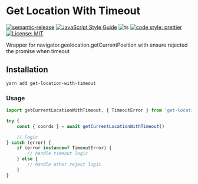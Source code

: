 # Get Location With Timeout

[![semantic-release](https://img.shields.io/badge/semantic-release-e10079.svg?logo=semantic-release)](https://github.com/semantic-release/semantic-release)
[![JavaScript Style Guide](https://img.shields.io/badge/code_style-standard-brightgreen.svg)](https://standardjs.com)
![ts](https://badgen.net/badge/Built%20With/TypeScript/blue) [![code style: prettier](https://img.shields.io/badge/code_style-prettier-ff69b4.svg?style=flat-square)](https://github.com/prettier/prettier)
[![License: MIT](https://img.shields.io/badge/License-MIT-yellow.svg)](https://opensource.org/licenses/MIT)

Wrapper for navigator.geolocation.getCurrentPosition with ensure rejected the promise when timeout

## Installation

```
yarn add get-location-with-timeout
```

### Usage

```ts
import getCurrentLocationWithTimeout, { TimeoutError } from 'get-location-with-timeout'

try {
    const { coords } = await getCurrentLocationWithTimeout()

    // logic
} catch (error) {
    if (error instanceof TimeoutError) {
        // handle timeout logic
    } else {
        // handle other reject logic
    }
}
```
